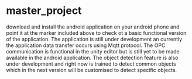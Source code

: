# master_project

download and install the android application on your android phone and point it at the marker included above to check ot a basic functional version of the application. 
The application is still under development an currently the application data transfer occurs using Mqtt protocol. 
The OPC communication is functional in the unity editor but is still yet to be made available in the android application.
The object detection feature is also under development and right now is trained to detect common objects which in the next version will be customised to detect specific objects.
